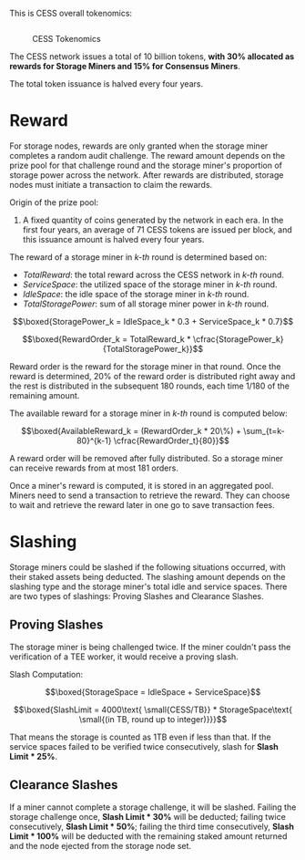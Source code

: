 This is CESS overall tokenomics:

<figure><img src="../.gitbook/assets/1698197704441_84BDBC74-D1C2-4323-A0EE-33C5DEAE165D.png" alt=""><figcaption><p>CESS Tokenomics</p></figcaption></figure>

The CESS network issues a total of 10 billion tokens, **with 30% allocated as rewards for Storage Miners and 15% for Consensus Miners**.

The total token issuance is halved every four years.

# Reward

For storage nodes, rewards are only granted when the storage miner completes a random audit challenge. The reward amount depends on the prize pool for that challenge round and the storage miner's proportion of storage power across the network. After rewards are distributed, storage nodes must initiate a transaction to claim the rewards.

Origin of the prize pool:

1. A fixed quantity of coins generated by the network in each era. In the first four years, an average of 71 CESS tokens are issued per block, and this issuance amount is halved every four years.

The reward of a storage miner in _k-th_ round is determined based on:

- _TotalReward_: the total reward across the CESS network in _k-th_ round.
- _ServiceSpace_: the utilized space of the storage miner in _k-th_ round.
- _IdleSpace_: the idle space of the storage miner in _k-th_ round.
- _TotalStoragePower_: sum of all storage miner power in _k-th_ round.

$$\boxed{StoragePower_k = IdleSpace_k * 0.3 + ServiceSpace_k * 0.7}$$

$$\boxed{RewardOrder_k = TotalReward_k * \cfrac{StoragePower_k}{TotalStoragePower_k}}$$

Reward order is the reward for the storage miner in that round. Once the reward is determined, 20% of the reward order is distributed right away and the rest is distributed in the subsequent 180 rounds, each time 1/180 of the remaining amount.

The available reward for a storage miner in _k-th_ round is computed below:

$$\boxed{AvailableReward_k = (RewardOrder_k * 20\%) + \sum_{t=k-80}^{k-1} \cfrac{RewardOrder_t}{80}}$$

A reward order will be removed after fully distributed. So a storage miner can receive rewards from at most 181 orders.

Once a miner's reward is computed, it is stored in an aggregated pool. Miners need to send a transaction to retrieve the reward. They can choose to wait and retrieve the reward later in one go to save transaction fees.

# Slashing

Storage miners could be slashed if the following situations occurred, with their staked assets being deducted. The slashing amount depends on the slashing type and the storage miner's total idle and service spaces. There are two types of slashings: Proving Slashes and Clearance Slashes.

## Proving Slashes

The storage miner is being challenged twice. If the miner couldn't pass the verification of a TEE worker, it would receive a proving slash.

Slash Computation:

$$\boxed{StorageSpace = IdleSpace + ServiceSpace}$$

$$\boxed{SlashLimit = 4000\text{ \small{CESS/TB}} * StorageSpace\text{ \small{(in TB, round up to integer)}}}$$

That means the storage is counted as 1TB even if less than that. If the service spaces failed to be verified twice consecutively, slash for **Slash Limit \* 25%**.

## Clearance Slashes

If a miner cannot complete a storage challenge, it will be slashed. Failing the storage challenge once, **Slash Limit \* 30%** will be deducted; failing twice consecutively, **Slash Limit \* 50%**; failing the third time consecutively, **Slash Limit \* 100%** will be deducted with the remaining staked amount returned and the node ejected from the storage node set.
